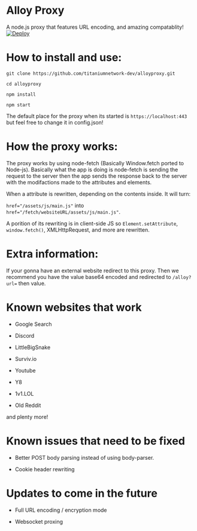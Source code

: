 # Alloy Proxy

A node.js proxy that features URL encoding, and amazing compatablity!
[![Deploy](https://www.herokucdn.com/deploy/button.svg)](https://heroku.com/deploy?template=https://github.com/titaniumnetwork-dev/alloyproxy/)

# How to install and use:

`git clone https://github.com/titaniumnetwork-dev/alloyproxy.git`

`cd alloyproxy`

`npm install`

`npm start`

The default place for the proxy when its started is `https://localhost:443` but feel free to change it in config.json!

# How the proxy works:

The proxy works by using node-fetch (Basically Window.fetch ported to Node-js). 
Basically what the app is doing is node-fetch is sending the request to the server then
the app sends the response back to the server with the modifactions made to the attributes and elements.

When a attribute is rewritten, depending on the contents inside. It will turn:

`href="/assets/js/main.js"` into `href="/fetch/websiteURL/assets/js/main.js"`.

A porition of its rewriting is in client-side JS so `Element.setAttribute`, `window.fetch()`, XMLHttpRequest, and more are rewritten.

# Extra information:

If your gonna have an external website redirect to this proxy. Then we recommend you have the value base64 encoded and redirected to `/alloy?url=` then value.

# Known websites that work

- Google Search

- Discord

- LittleBigSnake

- Surviv.io

- Youtube

- Y8

- 1v1.LOL

- Old Reddit

and plenty more!

# Known issues that need to be fixed

- Better POST body parsing instead of using body-parser.

- Cookie header rewriting

# Updates to come in the future

- Full URL encoding / encryption mode

- Websocket proxing
